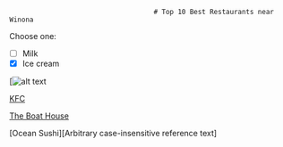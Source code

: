                                         # Top 10 Best Restaurants near Winona



Choose one:

- [ ] Milk
- [x] Ice cream

[![alt text](https://timgsa.baidu.com/timg?image&quality=80&size=b9999_10000&sec=1567563463332&di=b1aa1f4b2eb9f89e07ac164cdc9f65a6&imgtype=0&src=http%3A%2F%2Fimg.25pp.com%2Fuploadfile%2Fapp%2Ficon%2F20160506%2F1462479151474280.jpg)

[KFC](https://wxpan18.github.io/Weiyu-Pan-Web-homework/)

[The Boat House](https://www.google.com "Google's Homepage")

[Ocean Sushi][Arbitrary case-insensitive reference text]

